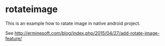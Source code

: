 # rotateimage
This is an example how to ratate image in native android project.

See http://erminesoft.com/blog/index.php/2015/04/27/add-rotate-image-feature/
